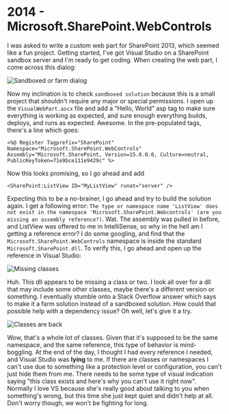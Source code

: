 # 2014 - Microsoft.SharePoint.WebControls

I was asked to write a custom web part for SharePoint 2013, which seemed like a fun project. Getting started, I've got Visual Studio on a SharePoint sandbox server and I'm ready to get coding. When creating the web part, I come across this dialog:

![Sandboxed or farm dialog](https://i.imgur.com/jeBVdpg.png)

Now my inclination is to check `sandboxed solution` because this is a small project that shouldn't require any major or special permissions. I open up the `VisualWebPart.ascx` file and add a "Hello, World" asp tag to make sure everything is working as expected, and sure enough everything builds, deploys, and runs as expected. Awesome. In the pre-populated tags, there's a line which goes:

    <%@ Register Tagprefix="SharePoint" Namespace="Microsoft.SharePoint.WebControls" Assembly="Microsoft.SharePoint, Version=15.0.0.0, Culture=neutral, PublicKeyToken=71e9bce111e9429c" %>

Now this looks promising, so I go ahead and add

    <SharePoint:ListView ID="MyListView" runat="server" />
    
Expecting this to be a no-brainer, I go ahead and try to build the solution again. I get a following error: `The type or namespace name 'ListView' does not exist in the namespace 'Microsoft.SharePoint.Webcontrols' (are you missing an assembly reference?)`. Wat. The assembly was pulled in before, and ListView was offered to me in IntelliSense, so why in the hell am I getting a reference error? I do some googling, and find that the `Microsoft.SharePoint.WebControls` namespace is inside the standard `Microsoft.SharePoint.dll`. To verify this, I go ahead and open up the reference in Visual Studio:

![Missing classes](https://i.imgur.com/HmbnyGe.png)

Huh. This dll appears to be missing a class or two. I look all over for a dll that may include some other classes, maybe there's a different version or something. I eventually stumble onto a Stack Overflow answer which says to make it a farm solution instead of a sandboxed solution. How could that possible help with a dependency issue? Oh well, let's give it a try.

![Classes are back](https://i.imgur.com/OAxFjUG.png)

Wow, that's a whole lot of classes. Given that it's supposed to be the same namespace, and the same reference, this type of behavior is mind-boggling. At the end of the day, I thought I had every reference I needed, and Visual Studio was **lying** to me. If there are classes or namespaces I can't use due to something like a protection level or configuration, you can't just hide them from me. There needs to be some type of visual indication saying "this class exists and here's why you can't use it right now". Normally I love VS because she's really good about talking to you when something's wrong, but this time she just kept quiet and didn't help at all. Don't worry though, we won't be fighting for long.
